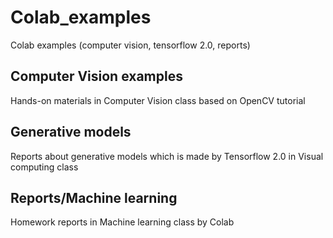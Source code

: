 # Colab_examples
Colab examples (computer vision, tensorflow 2.0, reports)

## Computer Vision examples
Hands-on materials in Computer Vision class based on OpenCV tutorial

## Generative models
Reports about generative models which is made by Tensorflow 2.0 in Visual computing class

## Reports/Machine learning
Homework reports in Machine learning class by Colab

